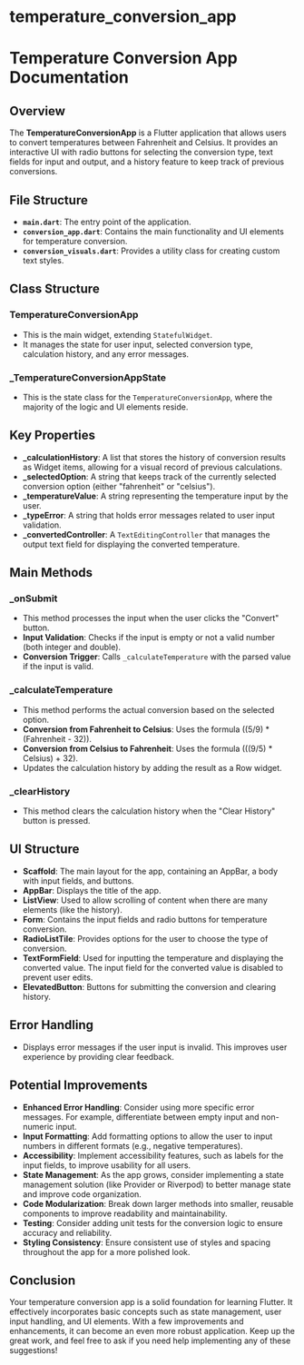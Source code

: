 # temperature_conversion_app

# Temperature Conversion App Documentation

## Overview
The **TemperatureConversionApp** is a Flutter application that allows users to convert temperatures between Fahrenheit and Celsius. It provides an interactive UI with radio buttons for selecting the conversion type, text fields for input and output, and a history feature to keep track of previous conversions.

## File Structure
- **`main.dart`**: The entry point of the application.
- **`conversion_app.dart`**: Contains the main functionality and UI elements for temperature conversion.
- **`conversion_visuals.dart`**: Provides a utility class for creating custom text styles.

## Class Structure

### TemperatureConversionApp
- This is the main widget, extending `StatefulWidget`. 
- It manages the state for user input, selected conversion type, calculation history, and any error messages.

### _TemperatureConversionAppState
- This is the state class for the `TemperatureConversionApp`, where the majority of the logic and UI elements reside.

## Key Properties
- **_calculationHistory**: A list that stores the history of conversion results as Widget items, allowing for a visual record of previous calculations.
- **_selectedOption**: A string that keeps track of the currently selected conversion option (either "fahrenheit" or "celsius").
- **_temperatureValue**: A string representing the temperature input by the user.
- **_typeError**: A string that holds error messages related to user input validation.
- **_convertedController**: A `TextEditingController` that manages the output text field for displaying the converted temperature.

## Main Methods
### _onSubmit
- This method processes the input when the user clicks the "Convert" button.
- **Input Validation**: Checks if the input is empty or not a valid number (both integer and double).
- **Conversion Trigger**: Calls `_calculateTemperature` with the parsed value if the input is valid.

### _calculateTemperature
- This method performs the actual conversion based on the selected option.
- **Conversion from Fahrenheit to Celsius**: Uses the formula \((5/9) * (Fahrenheit - 32)\).
- **Conversion from Celsius to Fahrenheit**: Uses the formula \(((9/5) * Celsius) + 32\).
- Updates the calculation history by adding the result as a Row widget.

### _clearHistory
- This method clears the calculation history when the "Clear History" button is pressed.

## UI Structure
- **Scaffold**: The main layout for the app, containing an AppBar, a body with input fields, and buttons.
- **AppBar**: Displays the title of the app.
- **ListView**: Used to allow scrolling of content when there are many elements (like the history).
- **Form**: Contains the input fields and radio buttons for temperature conversion.
- **RadioListTile**: Provides options for the user to choose the type of conversion.
- **TextFormField**: Used for inputting the temperature and displaying the converted value. The input field for the converted value is disabled to prevent user edits.
- **ElevatedButton**: Buttons for submitting the conversion and clearing history.

## Error Handling
- Displays error messages if the user input is invalid. This improves user experience by providing clear feedback.

## Potential Improvements
- **Enhanced Error Handling**: Consider using more specific error messages. For example, differentiate between empty input and non-numeric input.
- **Input Formatting**: Add formatting options to allow the user to input numbers in different formats (e.g., negative temperatures).
- **Accessibility**: Implement accessibility features, such as labels for the input fields, to improve usability for all users.
- **State Management**: As the app grows, consider implementing a state management solution (like Provider or Riverpod) to better manage state and improve code organization.
- **Code Modularization**: Break down larger methods into smaller, reusable components to improve readability and maintainability.
- **Testing**: Consider adding unit tests for the conversion logic to ensure accuracy and reliability.
- **Styling Consistency**: Ensure consistent use of styles and spacing throughout the app for a more polished look.

## Conclusion
Your temperature conversion app is a solid foundation for learning Flutter. It effectively incorporates basic concepts such as state management, user input handling, and UI elements. With a few improvements and enhancements, it can become an even more robust application. Keep up the great work, and feel free to ask if you need help implementing any of these suggestions!
